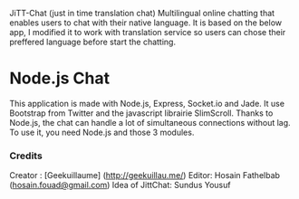 JiTT-Chat (just in time translation chat) Multilingual online chatting that enables users to chat with their native language.
It is based on the below app, I modified it to work with translation service so users can chose their preffered language before start the chatting.


Node.js Chat
===
This application is made with Node.js, Express, Socket.io and Jade.
It use Bootstrap from Twitter and the javascript librairie SlimScroll.
Thanks to Node.js, the chat can handle a lot of simultaneous connections without lag.
To use it, you need Node.js and those 3 modules.

### Credits

Creator : [Geekuillaume] (http://geekuillau.me/)
Editor: Hosain Fathelbab (hosain.fouad@gmail.com)
Idea of JittChat: Sundus Yousuf
